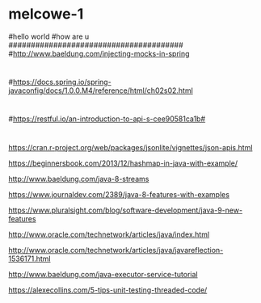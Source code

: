 # melcowe-1
#hello world 
#how are u
#######################################
#http://www.baeldung.com/injecting-mocks-in-spring
#
#https://docs.spring.io/spring-javaconfig/docs/1.0.0.M4/reference/html/ch02s02.html
#
#
#
#https://restful.io/an-introduction-to-api-s-cee90581ca1b#
#

https://cran.r-project.org/web/packages/jsonlite/vignettes/json-apis.html

https://beginnersbook.com/2013/12/hashmap-in-java-with-example/

http://www.baeldung.com/java-8-streams

https://www.journaldev.com/2389/java-8-features-with-examples

https://www.pluralsight.com/blog/software-development/java-9-new-features

http://www.oracle.com/technetwork/articles/java/index.html

http://www.oracle.com/technetwork/articles/java/javareflection-1536171.html

http://www.baeldung.com/java-executor-service-tutorial

https://alexecollins.com/5-tips-unit-testing-threaded-code/
